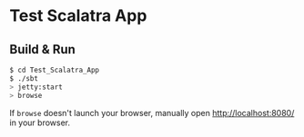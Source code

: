 # Test Scalatra App #

## Build & Run ##

```sh
$ cd Test_Scalatra_App
$ ./sbt
> jetty:start
> browse
```

If `browse` doesn't launch your browser, manually open [http://localhost:8080/](http://localhost:8080/) in your browser.
